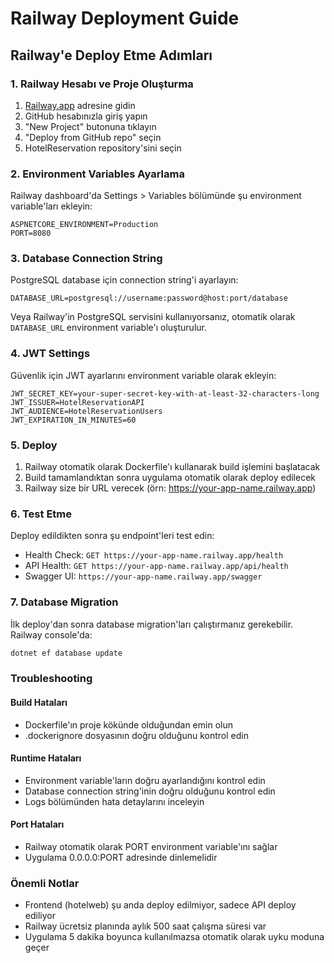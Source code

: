 # Railway Deployment Guide

## Railway'e Deploy Etme Adımları

### 1. Railway Hesabı ve Proje Oluşturma

1. [Railway.app](https://railway.app) adresine gidin
2. GitHub hesabınızla giriş yapın
3. "New Project" butonuna tıklayın
4. "Deploy from GitHub repo" seçin
5. HotelReservation repository'sini seçin

### 2. Environment Variables Ayarlama

Railway dashboard'da Settings > Variables bölümünde şu environment variable'ları ekleyin:

```
ASPNETCORE_ENVIRONMENT=Production
PORT=8080
```

### 3. Database Connection String

PostgreSQL database için connection string'i ayarlayın:

```
DATABASE_URL=postgresql://username:password@host:port/database
```

Veya Railway'in PostgreSQL servisini kullanıyorsanız, otomatik olarak `DATABASE_URL` environment variable'ı oluşturulur.

### 4. JWT Settings

Güvenlik için JWT ayarlarını environment variable olarak ekleyin:

```
JWT_SECRET_KEY=your-super-secret-key-with-at-least-32-characters-long
JWT_ISSUER=HotelReservationAPI
JWT_AUDIENCE=HotelReservationUsers
JWT_EXPIRATION_IN_MINUTES=60
```

### 5. Deploy

1. Railway otomatik olarak Dockerfile'ı kullanarak build işlemini başlatacak
2. Build tamamlandıktan sonra uygulama otomatik olarak deploy edilecek
3. Railway size bir URL verecek (örn: https://your-app-name.railway.app)

### 6. Test Etme

Deploy edildikten sonra şu endpoint'leri test edin:

- Health Check: `GET https://your-app-name.railway.app/health`
- API Health: `GET https://your-app-name.railway.app/api/health`
- Swagger UI: `https://your-app-name.railway.app/swagger`

### 7. Database Migration

İlk deploy'dan sonra database migration'ları çalıştırmanız gerekebilir. Railway console'da:

```bash
dotnet ef database update
```

### Troubleshooting

#### Build Hataları

- Dockerfile'ın proje kökünde olduğundan emin olun
- .dockerignore dosyasının doğru olduğunu kontrol edin

#### Runtime Hataları

- Environment variable'ların doğru ayarlandığını kontrol edin
- Database connection string'inin doğru olduğunu kontrol edin
- Logs bölümünden hata detaylarını inceleyin

#### Port Hataları

- Railway otomatik olarak PORT environment variable'ını sağlar
- Uygulama 0.0.0.0:PORT adresinde dinlemelidir

### Önemli Notlar

- Frontend (hotelweb) şu anda deploy edilmiyor, sadece API deploy ediliyor
- Railway ücretsiz planında aylık 500 saat çalışma süresi var
- Uygulama 5 dakika boyunca kullanılmazsa otomatik olarak uyku moduna geçer
